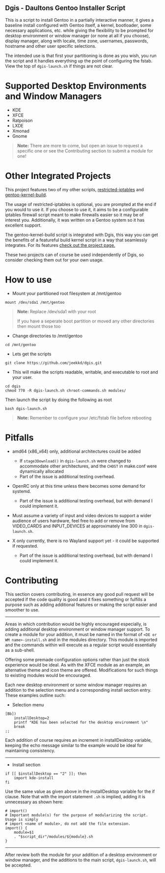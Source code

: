 Dgis - Daultons Gentoo Installer Script
---------------------------------------

This is a script to install Gentoo in a partially interactive manner, it gives a baseline install 
configured with Gentoo itself, a kernel, bootloader, some necessary applications, etc. while giving the 
flexibility to be prompted for desktop environment or window manager (or none at all if you choose), display manager, along with locale, time zone, usernames, passwords, hostname and other user specific selections.

The intended use is that first your partitioning is done as you wish, you run the script and it handles
everything up the point of configuring the fstab. View the top of `dgis-launch.sh` if things are not clear.

Supported Desktop Environments and Window Managers
===

- KDE
- XFCE
- Ratpoison
- LXDE
- Xmonad
- Gnome

> **Note:** 
> There are more to come, but open an issue to request a specific one or see the Contributing section to
> submit a module for one!

Other Integrated Projects
===

This project features two of my other scripts, [restricted-iptables](https://github.com/jeekkd/restricted-iptables) and [gentoo-kernel-build](https://github.com/jeekkd/gentoo-kernel-build). 

The usage of restricted-iptables is optional, you are prompted at the end if you would to use it. If you choose to use it, it aims to be a configurable iptables firewall script meant to make firewalls easier so it may be of interest you. Additionally, it was written on a Gentoo system so it has excellent support.

The gentoo-kernel-build script is integrated with Dgis, this way you can get the benefits of a featureful build kernel script in a way that seamlessly integrates. For its features [check out the project page.](https://github.com/jeekkd/gentoo-kernel-build)

These two projects can of course be used independently of Dgis, so consider checking them out for your own usage.

How to use
===

- Mount your partitioned root filesystem at /mnt/gentoo

```
mount /dev/sda1 /mnt/gentoo
```

> **Note:** 
> Replace /dev/sda1 with your root
> 
> If you have a seperate boot partition or moved any other directories then mount those too
>

- Change directories to /mnt/gentoo

```
cd /mnt/gentoo
```

- Lets get the scripts

```
git clone https://github.com/jeekkd/dgis.git
```

- This will make the scripts readable, writable, and executable to root and your user.

```
cd dgis
chmod 770 -R dgis-launch.sh chroot-commands.sh modules/
```

Then launch the script by doing the following as root

```
bash dgis-launch.sh
```

> **Note:** 
> Remember to configure your /etc/fstab file before rebooting

Pitfalls
===

- amd64 (x86_x64) only, additional architectures could be added
	- If `stage3Download()` in `dgis-launch.sh` were changed to accommodate other architectures, and the `CHOST` in make.conf were dynamically allocated 
	- Part of the issue is additional testing overhead.

- OpenRC only at this time unless there becomes some demand for systemd.
	- Part of the issue is additional testing overhead, but with demand I could implement it.

- Must assume a variety of input and video devices to support a wider audience of users hardware, feel free to add or remove from VIDEO_CARDS and INPUT_DEVICES at approximately line 300 in `dgis-launch.sh`.

- X only currently, there is no Wayland support yet - it could be supported if requested.
	- Part of the issue is additional testing overhead, but with demand I could implement it.

Contributing
===

This section covers contributing, in essence any good pull request will be accepted if the code quality
is good and it fixes something or fulfills a purpose such as adding additional features or making the
script easier and smoother to use.


----------


Areas in which contribution would be highly encouraged especially, is adding additional desktop environment
or window manager support. To create a module for your addition, it must be named in the format of
`<DE or WM name>-install.sh` and in the modules directory. This module is imported and the commands within will execute as a regular script would essentially as a sub-shell.

Offering some premade configuration options rather than just the stock experience would be ideal. As with
the XFCE module as an example, an alternative theme and icon theme are offered. Modifications for such things
to existing modules would be encouraged.

Each new desktop environment or some window manager requires an addition to the selection menu and a
corresponding install section entry. These examples outline such:

- Selection menu

```
[Bb])
	installDesktop=2
	printf "KDE has been selected for the desktop environment \n"
	break
;;
```

Each addition of course requires an increment in installDesktop variable, keeping the echo message similar to the example would be ideal for maintaining consistency.

----------


- Install section

```
if [[ $installDesktop == "2" ]]; then
	import kde-install
fi
```

Use the same value as given above in the installDesktop variable for the if clause. Note that with the import statement `.sh` is implied, adding it is unnecessary as shown here:

```
# import()
# Important module(s) for the purpose of modularizing the script. Usage is simply
# import <name of module>, do not add the file extension.
import() {
	module=$1
	. "$script_dir"/modules/${module}.sh
}
```

----------
After review both the module for your addition of a desktop environment or window manager, and the additions to the main script, `dgis-launch.sh`, will be accepted.


